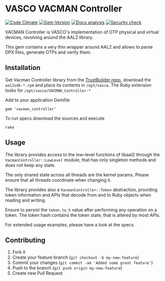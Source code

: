 VASCO VACMAN Controller
=======================

[![Code Climate][code-analysis-badge]][code-analysis]
[![Gem Version][gem-version-badge]][gem-version]
[![Docs analysis][docs-analysis-badge]][docs-analysis]
[![Security check][security-check-badge]][security-check]

VACMAN Controller is VASCO's implementation of OTP physical and virtual
devices, revolving around the AAL2 library.

This gem contains a very thin wrapper around AAL2 and allows to parse DPX
files, generate OTPs and verify them.

Installation
------------

Get Vacman Controller library from the [TrustBuilder
repo](https://repository.trustbuilder.io/head/trustbuilder/custom/), download
the `aal2sdk-*.rpm` and place its contents in `/opt/vasco`. The Ruby extension
looks for `/opt/vasco/VACMAN_Controller-*`

Add to your application Gemfile

    gem 'vacman_controller'

To run specs download the sources and execute

    rake

Usage
-----

The library provides access to the low-level functions of libaal2 through the
`VacmanController::LowLevel` module, that has only singleton methods and does
not keep any state.

The only shared state across all threads are the kernel params. Please ensure
that all threads coordinate when changing it.

The library provides also a `VacmanController::Token` abstraction, providing
token information and APIs that decode from and to Ruby objects when reading
and writing.

Ensure to persist the `token.to_h` value after performing any operation on a
token. The token hash contains the token state, that is altered by most APIs.

For extended usage examples, please have a look at the specs.

Contributing
------------

 1. Fork it
 2. Create your feature branch (`git checkout -b my-new-feature`)
 3. Commit your changes (`git commit -am 'Added some great feature'`)
 4. Push to the branch (`git push origin my-new-feature`)
 5. Create new Pull Request

[code-analysis]: https://codeclimate.com/github/ifad/vacman_controller
[code-analysis-badge]: https://codeclimate.com/github/ifad/vacman_controller.svg
[docs-analysis]: http://inch-ci.org/github/ifad/vacman_controller
[docs-analysis-badge]: http://inch-ci.org/github/ifad/vacman_controller.svg?branch=master
[gem-version]: https://rubygems.org/gems/vacman_controller
[gem-version-badge]: https://badge.fury.io/rb/vacman_controller.svg
[security-check]: https://hakiri.io/github/ifad/vacman_controller/master
[security-check-badge]: https://hakiri.io/github/ifad/vacman_controller/master.svg
